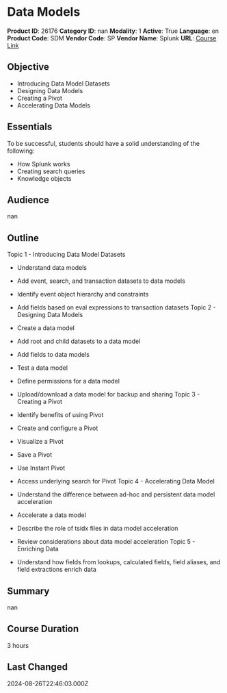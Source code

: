# Data Models

**Product ID**: 26176
**Category ID**: nan
**Modality**: 1
**Active**: True
**Language**: en
**Product Code**: SDM
**Vendor Code**: SP
**Vendor Name**: Splunk
**URL**: [Course Link](https://www.fastlaneus.com/course/splunk-sdm)

## Objective
- Introducing Data Model Datasets
- Designing Data Models
- Creating a Pivot
- Accelerating Data Models

## Essentials
To be successful, students should have a solid understanding of the following:


- How Splunk works
- Creating search queries
- Knowledge objects

## Audience
nan

## Outline
Topic 1 - Introducing Data Model Datasets


- Understand data models
- Add event, search, and transaction datasets to data models
- Identify event object hierarchy and constraints
- Add fields based on eval expressions to transaction datasets
Topic 2 - Designing Data Models


- Create a data model
- Add root and child datasets to a data model
- Add fields to data models
- Test a data model
- Define permissions for a data model
- Upload/download a data model for backup and sharing
Topic 3 - Creating a Pivot


- Identify benefits of using Pivot
- Create and configure a Pivot
- Visualize a Pivot
- Save a Pivot
- Use Instant Pivot
- Access underlying search for Pivot
Topic 4 - Accelerating Data Model


- Understand the difference between ad-hoc and persistent data model acceleration
- Accelerate a data model
- Describe the role of tsidx files in data model acceleration
- Review considerations about data model acceleration
Topic 5 - Enriching Data


- Understand how fields from lookups, calculated fields, field aliases, and field extractions enrich data

## Summary
nan

## Course Duration
3 hours

## Last Changed
2024-08-26T22:46:03.000Z
